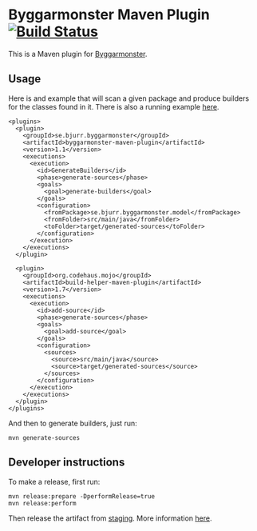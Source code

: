 # Byggarmonster Maven Plugin [![Build Status](https://travis-ci.org/tomasbjerre/byggarmonster-maven-plugin.svg?branch=master)](https://travis-ci.org/tomasbjerre/byggarmonster-maven-plugin)

This is a Maven plugin for [Byggarmonster](https://github.com/tomasbjerre/byggarmonster-lib).

## Usage ##
Here is and example that will scan a given package and produce builders for the classes found in it. There is also a running example [here](https://github.com/tomasbjerre/byggarmonster-maven-plugin/tree/master/byggarmonster-maven-plugin-example).

    <plugins>
      <plugin>
        <groupId>se.bjurr.byggarmonster</groupId>
        <artifactId>byggarmonster-maven-plugin</artifactId>
        <version>1.1</version>
        <executions>
          <execution>
            <id>GenerateBuilders</id>
            <phase>generate-sources</phase>
            <goals>
              <goal>generate-builders</goal>
            </goals>
            <configuration>
              <fromPackage>se.bjurr.byggarmonster.model</fromPackage>
              <fromFolder>src/main/java</fromFolder>
              <toFolder>target/generated-sources</toFolder>
            </configuration>
          </execution>
        </executions>
      </plugin>
      
      <plugin>
        <groupId>org.codehaus.mojo</groupId>
        <artifactId>build-helper-maven-plugin</artifactId>
        <version>1.7</version>
        <executions>
          <execution>
            <id>add-source</id>
            <phase>generate-sources</phase>
            <goals>
              <goal>add-source</goal>
            </goals>
            <configuration>
              <sources>
                <source>src/main/java</source>
                <source>target/generated-sources</source>
              </sources>
            </configuration>
          </execution>
        </executions>
      </plugin>
    </plugins>

And then to generate builders, just run:
```
mvn generate-sources
```

## Developer instructions

To make a release, first run:
```
mvn release:prepare -DperformRelease=true
mvn release:perform
```
Then release the artifact from [staging](https://oss.sonatype.org/#stagingRepositories). More information [here](http://central.sonatype.org/pages/releasing-the-deployment.html).
